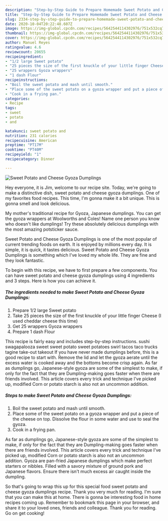 ```yaml
---
description: "Step-by-Step Guide to Prepare Homemade Sweet Potato and Cheese Gyoza Dumplings"
title: "Step-by-Step Guide to Prepare Homemade Sweet Potato and Cheese Gyoza Dumplings"
slug: 2334-step-by-step-guide-to-prepare-homemade-sweet-potato-and-cheese-gyoza-dumplings
date: 2020-10-04T20:22:48.607Z
image: https://img-global.cpcdn.com/recipes/5642544114302976/751x532cq70/sweet-potato-and-cheese-gyoza-dumplings-recipe-main-photo.jpg
thumbnail: https://img-global.cpcdn.com/recipes/5642544114302976/751x532cq70/sweet-potato-and-cheese-gyoza-dumplings-recipe-main-photo.jpg
cover: https://img-global.cpcdn.com/recipes/5642544114302976/751x532cq70/sweet-potato-and-cheese-gyoza-dumplings-recipe-main-photo.jpg
author: Manuel Reyes
ratingvalue: 4.6
reviewcount: 20655
recipeingredient:
- "1/2 large Sweet potato"
- "25 pieces the size of the first knuckle of your little finger Cheese I used cheddar cheese this time"
- "25 wrappers Gyoza wrappers"
- "1 dash Flour"
recipeinstructions:
- "Boil the sweet potato and mash until smooth."
- "Place some of the sweet potato on a gyoza wrapper and put a piece of the cheese on top. Dissolve the flour in some water and use to seal the gyoza."
- "Cook in a frying pan."
categories:
- Recipe
tags:
- sweet
- potato
- and

katakunci: sweet potato and 
nutrition: 231 calories
recipecuisine: American
preptime: "PT17M"
cooktime: "PT40M"
recipeyield: "1"
recipecategory: Dinner

---
```



![Sweet Potato and Cheese Gyoza Dumplings](https://img-global.cpcdn.com/recipes/5642544114302976/751x532cq70/sweet-potato-and-cheese-gyoza-dumplings-recipe-main-photo.jpg)

Hey everyone, it is Jim, welcome to our recipe site. Today, we're going to make a distinctive dish, sweet potato and cheese gyoza dumplings. One of my favorites food recipes. This time, I'm gonna make it a bit unique. This is gonna smell and look delicious.

My mother&#39;s traditional recipe for Gyoza, Japanese dumplings. You can get the gyoza wrappers at Woolworths and Coles! Name one person you know who doesn&#39;t like dumplings! Try these absolutely delicious dumplings with the most amazing potsticker sauce.

Sweet Potato and Cheese Gyoza Dumplings is one of the most popular of current trending foods on earth. It is enjoyed by millions every day. It is simple, it is quick, it tastes delicious. Sweet Potato and Cheese Gyoza Dumplings is something which I've loved my whole life. They are fine and they look fantastic.


To begin with this recipe, we have to first prepare a few components. You can have sweet potato and cheese gyoza dumplings using 4 ingredients and 3 steps. Here is how you can achieve it.

<!--inarticleads1-->

##### The ingredients needed to make Sweet Potato and Cheese Gyoza Dumplings:

1. Prepare 1/2 large Sweet potato
1. Take 25 pieces the size of the first knuckle of your little finger Cheese (I used cheddar cheese this time)
1. Get 25 wrappers Gyoza wrappers
1. Prepare 1 dash Flour


This recipe is fairly easy and includes step-by-step instructions. sushi swagapalooza sweet sweet potato sweet potatoes swirl tacos taco trucks tagine take-out takeout If you have never made dumplings before, this is a good recipe to start with. Remove the lid and let the gyoza aerate until the excess water is cooked away and the bottoms become crisp again. As far as dumplings go, Japanese-style gyoza are some of the simplest to make, if only for the fact that they are Dumpling-making goes faster when there are friends involved. This article covers every trick and technique I&#39;ve picked up, modified Corn or potato starch is also not an uncommon addition. 

<!--inarticleads2-->

##### Steps to make Sweet Potato and Cheese Gyoza Dumplings:

1. Boil the sweet potato and mash until smooth.
1. Place some of the sweet potato on a gyoza wrapper and put a piece of the cheese on top. Dissolve the flour in some water and use to seal the gyoza.
1. Cook in a frying pan.


As far as dumplings go, Japanese-style gyoza are some of the simplest to make, if only for the fact that they are Dumpling-making goes faster when there are friends involved. This article covers every trick and technique I&#39;ve picked up, modified Corn or potato starch is also not an uncommon addition. Gyoza are pan-fried Japanese dumplings which make perfect starters or nibbles. Filled with a savory mixture of ground pork and Japanese flavors. Ensure there isn&#39;t much excess air caught inside the dumpling. 

So that's going to wrap this up for this special food sweet potato and cheese gyoza dumplings recipe. Thank you very much for reading. I'm sure that you can make this at home. There is gonna be interesting food in home recipes coming up. Remember to bookmark this page in your browser, and share it to your loved ones, friends and colleague. Thank you for reading. Go on get cooking!
